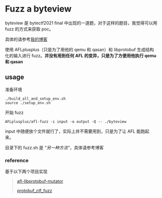 # Fuzz a byteview

 byteview 是 bytectf2021 final 中出现的一道题，对于这样的题目，我觉得可以用 fuzz 的方式来获取 poc。

具体的请参考[我的博客](https://cjovi.icu/fuzzing/1589.html)

使用 AFLplusplus（只是为了用他的 qemu 和 qasan）和 libprotobuf 生成结构化的输入进行 fuzz。**并没有用到任何 AFL 的变异，只是为了方便用他执行 qemu 和 qasan**

## usage
准备环境
```
./build_all_and_setup_env.sh
source ./setup_env.sh
```
开始 fuzz
```
AFLplusplus/afl-fuzz -i input -o output -Q -- ./byteview
```

input 中随便放个文件就行了，实际上并不需要用到，只是为了让 AFL 能跑起来。

目录下的 fuzz.sh 是 *“另一种方法”*，具体请参考博客

### reference

基于以下两个项目实现

> [afl-libprotobuf-mutator](https://github.com/thebabush/afl-libprotobuf-mutator)
>
> [protobuf_ctf_fuzz](https://github.com/Kiprey/protobuf_ctf_fuzz)